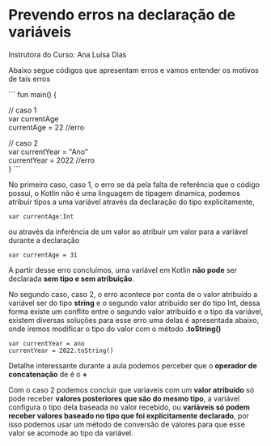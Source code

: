 # Prevendo erros na declaração de variáveis

Instrutora do Curso: Ana Luísa Dias

Abaixo segue códigos que apresentam erros e vamos entender os motivos de tais erros 

´´´
fun main() {

// caso 1  
var currentAge   
currentAge = 22 //erro

// caso 2  
var currentYear = "Ano"  
currentYear = 2022 //erro  
}
´´´

No primeiro caso, caso 1, o erro se dá pela falta de referência que o código possui, o Kotlin não é uma linguagem de tipagem dinamica, podemos atribuir tipos a uma variável através da declaração do tipo explicitamente,

```
var currentAge:Int
```

ou através da inferência de um valor ao atribuir um valor para a variável durante a declaração

```
var currentAge = 31
```

A partir desse erro concluímos, uma variável em Kotlin **não pode** ser declarada **sem tipo e sem atribuição**.

No segundo caso, caso 2, o erro acontece por conta de o valor atribuído a variável ser do tipo **string** e o segundo valor atribuido ser do tipo Int, dessa forma existe um conflito entre o segundo valor atribuído e o tipo da variável, existem diversas soluções para esse erro uma delas é apresentada abaixo, onde iremos modificar o tipo do valor com o método **.toString()**

```
var currentYear = ano  
currentYear = 2022.toString()
```

Detalhe interessante durante a aula podemos perceber que o **operador de concatenação** de é o **+**

Com o caso 2 podemos concluir que variaveis com um **valor atribuído** só pode receber **valores posteriores que são do mesmo tipo**, a variável configura o tipo dela baseada no valor recebido, ou **variáveis só podem receber valores baseado no tipo que foi explicitamente declarado**, por isso podemos usar um método de conversão de valores para que esse valor se acomode ao tipo da variável.

